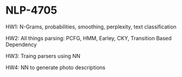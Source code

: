 # NLP-4705

HW1: N-Grams, probabilities, smoothing, perplexity, text classification 

HW2: All things parsing: PCFG, HMM, Earley, CKY, Transition Based Dependency

HW3: Traing parsers using NN

HW4: NN to generate photo descriptions
